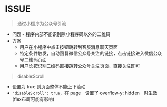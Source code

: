 # ISSUE

> 通过小程序为公众号引流

* 问题 - 程序内部不能识别除小程序码以外的二维码
* 方案
  * 用户在小程序中点击按钮跳转到客服消息聊天页面
  * 特定条件触发，自动回复微信公众号关注的链接，点击链接进入微信公众号二维码页面
  * 用户长按识别二维码直接跳转公众号关注页面，直接关注即可

> disableScroll

* 设置为 true 则页面整体不能上下滚动
* `"disableScroll": true`，在 page　设置了 overflow-y: hidden　时生效(flex布局可能有影响)
